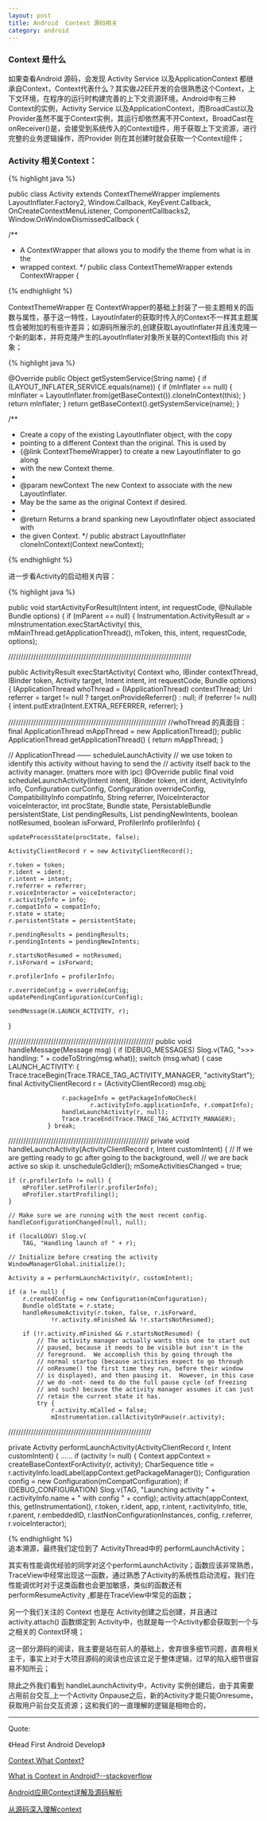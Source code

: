 ```yaml
---
layout: post
title: Android  Context 源码相关
category: android
---
```


### Context 是什么

如果查看Android 源码，会发现 Activity Service 以及ApplicationContext 都继承自Context，Context代表什么？其实做J2EE开发的会很熟悉这个Context，上下文环境，在程序的运行时构建完善的上下文资源环境，Android中有三种Context的实例，Activity Service 以及ApplicationContext，而BroadCast以及Provider虽然不属于Context实例，其运行却依然离不开Context，BroadCast在 onReceiver()是，会接受到系统传入的Context组件，用于获取上下文资源，进行完整的业务逻辑操作，而Provider 则在其创建时就会获取一个Context组件；


###  Activity 相关Context：

{% highlight java %}

public class Activity extends ContextThemeWrapper
        implements LayoutInflater.Factory2,
        Window.Callback, KeyEvent.Callback,
        OnCreateContextMenuListener, ComponentCallbacks2,
        Window.OnWindowDismissedCallback {



  /**
   * A ContextWrapper that allows you to modify the theme from what is in the
   * wrapped context.
   */
  public class ContextThemeWrapper extends ContextWrapper {


{% endhighlight %}          


ContextThemeWrapper 在 ContextWrapper的基础上封装了一些主题相关的函数与属性，基于这一特性，LayoutInfater的获取时传入的Context不一样其主题属性会被附加的有些许差异；如源码所展示的,创建获取LayoutInflater并且浅克隆一个新的副本，并将克隆产生的LayoutInflater对象所关联的Context指向 this 对象；

{% highlight java %}

@Override public Object getSystemService(String name) {
    if (LAYOUT_INFLATER_SERVICE.equals(name)) {
        if (mInflater == null) {
            mInflater = LayoutInflater.from(getBaseContext()).cloneInContext(this);
        }
        return mInflater;
    }
    return getBaseContext().getSystemService(name);
}

/**
 * Create a copy of the existing LayoutInflater object, with the copy
 * pointing to a different Context than the original.  This is used by
 * {@link ContextThemeWrapper} to create a new LayoutInflater to go along
 * with the new Context theme.
 *
 * @param newContext The new Context to associate with the new LayoutInflater.
 * May be the same as the original Context if desired.
 *
 * @return Returns a brand spanking new LayoutInflater object associated with
 * the given Context.
 */
public abstract LayoutInflater cloneInContext(Context newContext);


{% endhighlight %}      


进一步看Activity的启动相关内容：


{% highlight java %}

public void startActivityForResult(Intent intent, int requestCode, @Nullable Bundle options) {
       if (mParent == null) {
           Instrumentation.ActivityResult ar =
               mInstrumentation.execStartActivity(
                   this, mMainThread.getApplicationThread(), mToken, this,
                   intent, requestCode, options);

/////////////////////////////////////////////////////////////////////////

public ActivityResult execStartActivity(
       Context who, IBinder contextThread, IBinder token, Activity target,
       Intent intent, int requestCode, Bundle options) {
   IApplicationThread whoThread = (IApplicationThread) contextThread;
   Uri referrer = target != null ? target.onProvideReferrer() : null;
   if (referrer != null) {
       intent.putExtra(Intent.EXTRA_REFERRER, referrer);
   }

///////////////////////////////////////////////////////////////
//whoThread 的真面目：
final ApplicationThread mAppThread = new ApplicationThread();
public ApplicationThread getApplicationThread()
{
    return mAppThread;
}

// ApplicationThread —— scheduleLaunchActivity
// we use token to identify this activity without having to send the
// activity itself back to the activity manager. (matters more with ipc)
@Override
public final void scheduleLaunchActivity(Intent intent, IBinder token, int ident,
        ActivityInfo info, Configuration curConfig, Configuration overrideConfig,
        CompatibilityInfo compatInfo, String referrer, IVoiceInteractor voiceInteractor,
        int procState, Bundle state, PersistableBundle persistentState,
        List<ResultInfo> pendingResults, List<ReferrerIntent> pendingNewIntents,
        boolean notResumed, boolean isForward, ProfilerInfo profilerInfo) {

    updateProcessState(procState, false);

    ActivityClientRecord r = new ActivityClientRecord();

    r.token = token;
    r.ident = ident;
    r.intent = intent;
    r.referrer = referrer;
    r.voiceInteractor = voiceInteractor;
    r.activityInfo = info;
    r.compatInfo = compatInfo;
    r.state = state;
    r.persistentState = persistentState;

    r.pendingResults = pendingResults;
    r.pendingIntents = pendingNewIntents;

    r.startsNotResumed = notResumed;
    r.isForward = isForward;

    r.profilerInfo = profilerInfo;

    r.overrideConfig = overrideConfig;
    updatePendingConfiguration(curConfig);

    sendMessage(H.LAUNCH_ACTIVITY, r);
}

//////////////////////////////////////////////////////////
public void handleMessage(Message msg) {
           if (DEBUG_MESSAGES) Slog.v(TAG, ">>> handling: " + codeToString(msg.what));
           switch (msg.what) {
               case LAUNCH_ACTIVITY: {
                   Trace.traceBegin(Trace.TRACE_TAG_ACTIVITY_MANAGER, "activityStart");
                   final ActivityClientRecord r = (ActivityClientRecord) msg.obj;

                   r.packageInfo = getPackageInfoNoCheck(
                           r.activityInfo.applicationInfo, r.compatInfo);
                   handleLaunchActivity(r, null);
                   Trace.traceEnd(Trace.TRACE_TAG_ACTIVITY_MANAGER);
               } break;

////////////////////////////////////////////////////////
private void handleLaunchActivity(ActivityClientRecord r, Intent customIntent) {
    // If we are getting ready to gc after going to the background, well
    // we are back active so skip it.
    unscheduleGcIdler();
    mSomeActivitiesChanged = true;

    if (r.profilerInfo != null) {
        mProfiler.setProfiler(r.profilerInfo);
        mProfiler.startProfiling();
    }

    // Make sure we are running with the most recent config.
    handleConfigurationChanged(null, null);

    if (localLOGV) Slog.v(
        TAG, "Handling launch of " + r);

    // Initialize before creating the activity
    WindowManagerGlobal.initialize();

    Activity a = performLaunchActivity(r, customIntent);

    if (a != null) {
        r.createdConfig = new Configuration(mConfiguration);
        Bundle oldState = r.state;
        handleResumeActivity(r.token, false, r.isForward,
                !r.activity.mFinished && !r.startsNotResumed);

        if (!r.activity.mFinished && r.startsNotResumed) {
            // The activity manager actually wants this one to start out
            // paused, because it needs to be visible but isn't in the
            // foreground.  We accomplish this by going through the
            // normal startup (because activities expect to go through
            // onResume() the first time they run, before their window
            // is displayed), and then pausing it.  However, in this case
            // we do -not- need to do the full pause cycle (of freezing
            // and such) because the activity manager assumes it can just
            // retain the current state it has.
            try {
                r.activity.mCalled = false;
                mInstrumentation.callActivityOnPause(r.activity);

/////////////////////////////////////////////////////////

private Activity performLaunchActivity(ActivityClientRecord r, Intent customIntent) {
 ......
 if (activity != null) {
    Context appContext = createBaseContextForActivity(r, activity);
    CharSequence title = r.activityInfo.loadLabel(appContext.getPackageManager());
    Configuration config = new Configuration(mCompatConfiguration);
    if (DEBUG_CONFIGURATION) Slog.v(TAG, "Launching activity "
            + r.activityInfo.name + " with config " + config);
    activity.attach(appContext, this, getInstrumentation(), r.token,
            r.ident, app, r.intent, r.activityInfo, title, r.parent,
            r.embeddedID, r.lastNonConfigurationInstances, config,
            r.referrer, r.voiceInteractor);

{% endhighlight %}    
追本溯源，最终我们定位到了 ActivityThread中的 performLaunchActivity；

其实有性能调优经验的同学对这个performLaunchActivity；函数应该非常熟悉， TraceView中经常出现这一函数，通过熟悉了Activity的系统性启动流程，我们在性能调优时对于这类函数也会更加敏感，类似的函数还有  performResumeActivity ,都是在TraceView中常见的函数；

另一个我们关注的 Context 也是在 Activity创建之后创建，并且通过 activity.attach() 函数绑定到 Activity中，也就是每一个Activity都会获取到一个与之相关的 Context环境；

这一部分源码的阅读，我主要是站在前人的基础上，舍弃很多细节问题，直奔相关主干，事实上对于大项目源码的阅读也应该立足于整体逻辑，过早的陷入细节很容易不知所云；

除此之外我们看到 handleLaunchActivity中，Activity 实例创建后，由于其需要占用前台交互,上一个Activity Onpause之后，新的Activity才能只能Onresume，获取用户前台交互资源；这和我们的一直理解的逻辑是相吻合的，






---

Quote:

《Head First Android Develop》

[Context,What Context?](https://possiblemobile.com/2013/06/context/)

[What is Context in Android?--stackoverflow](http://stackoverflow.com/questions/3572463/what-is-context-in-android)

[Android应用Context详解及源码解析](http://blog.csdn.net/yanbober/article/details/45967639)


[从源码深入理解context](http://souly.cn/%E6%8A%80%E6%9C%AF%E5%8D%9A%E6%96%87/2015/08/19/%E4%BB%8E%E6%BA%90%E7%A0%81%E6%B7%B1%E5%85%A5%E7%90%86%E8%A7%A3context/)
